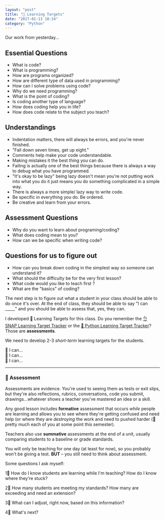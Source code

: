 ```yaml
---
layout: "post"
title: "🎯 Learning Targets"
date: "2017-01-13 10:34"
category: "Python"
---
```


Our work from yesterday...

## Essential Questions
- What is code?
- What is programming?
- How are programs organized?
- How are different type of data used in programming?
- How can I solve problems using code?
- Why do we need programming?
- What is the point of coding?
- Is coding another type of language?
- How does coding help you in life?
- How does code relate to the subject you teach?

## Understandings
- Indentation matters, there will always be errors, and you're never finished.
- "Fall down seven times, get up eight."
- Comments help make your code understandable.
- Making mistakes it the best thing you can do.
- Failing is actually one of the best things because there is always a way to debug what you have programmed.
- "It's okay to be lazy" being lazy doesn't mean you're not putting work into what you do it just means you do something complicated in a simple way.
- There is always a more simple/ lazy way to write code.
- Be specific in everything you do. Be ordered.
- Be creative and learn from your errors.

## Assessment Questions
- Why do you want to learn about programing/coding?
- What does coding mean to you?
- How can we be specific when writing code?

## Questions for us to figure out
- How can you break down coding in the simplest way so someone can understand it?
- What should the difficulty be for the very first lesson?
- What code would you like to teach first ?
- What are the "basics" of coding?

The next step is to figure out what a student in your class should be able to do once it's over. At the end of class, they should be able to say "I can _____" and you should be able to assess that, yes, they can.

I developed 🎯 Learning Targets for this class. Do you remember the [👌 SNAP Learning Target Tracker](https://docs.google.com/spreadsheets/d/1kpCuR0VXGgyvjY0LeWGajOzOSJe31Ynk_cDWsI9pK6A/edit?usp=sharing) or the [🐍 Python Learning Target Tracker](https://docs.google.com/document/d/1L2w9uPk6oqDY4ldzxK9OBJNJnK0DK4SMed49jbna4Uo/edit?usp=sharing)? Those are **assessments**.

We need to develop 2-3 _short-term_ learning targets for the students.

🎯 I can...   
🎯 I can...   
🎯 I can...      

---

### 📝 Assessment

Assessments are evidence. You're used to seeing them as tests or exit slips, but they're also reflections, rubrics, conversations, code you submit, drawings...whatever shows a teacher you've mastered an idea or a skill.

Any good lesson includes **formative** assessment that occurs _while_ people are learning and allows you to see where they're getting confused and need help (or where they are _destroying_ the work and need to pushed harder (👋 pretty much each of you at some point this semester).

Teachers also use **summative** assessments at the end of a unit, usually comparing students to a baseline or grade standards.

You will only be teaching for one day (at least for now), so you probably won't be giving a test. **BUT** – you still need to think about assessment.

Some questions I ask myself:

1⃣ How do I know students are learning while I'm teaching? How do I know where they're stuck?

2⃣ How many students are meeting my standards? How many are exceeding and need an extension?

3⃣ What can I adjust, right now, based on this information?

4⃣ What's next?
